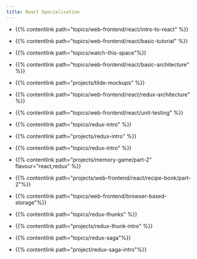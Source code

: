 ```yaml
---
title: React Specialisation
---
```


- {{% contentlink path="topics/web-frontend/react/intro-to-react" %}}
- {{% contentlink path="topics/web-frontend/react/basic-tutorial" %}}
- {{% contentlink path="topics/watch-this-space"%}}
- {{% contentlink path="topics/web-frontend/react/basic-architecture" %}}
- {{% contentlink path="projects/tilde-mockups" %}}
- {{% contentlink path="topics/web-frontend/react/redux-architecture" %}}
- {{% contentlink path="topics/web-frontend/react/unit-testing" %}}
- {{% contentlink path="topics/redux-intro" %}}
- {{% contentlink path="projects/redux-intro" %}}
- {{% contentlink path="topics/redux-intro" %}}
- {{% contentlink path="projects/memory-game/part-2" flavour="react,redux" %}}
- {{% contentlink path="projects/web-frontend/react/recipe-book/part-2"%}}
- {{% contentlink path="topics/web-frontend/browser-based-storage"%}}

- {{% contentlink path="topics/redux-thunks" %}}
- {{% contentlink path="projects/redux-thunk-intro" %}}

- {{% contentlink path="topics/redux-saga"%}}
- {{% contentlink path="project/redux-saga-intro"%}}
